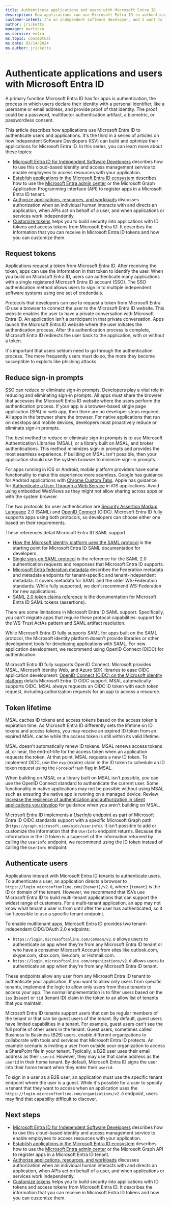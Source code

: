 ```yaml
---
title: Authenticate applications and users with Microsoft Entra ID
description: How applications can use Microsoft Entra ID to authenticate users and applications
customer-intent: I'm an independent software developer, and I want to learn how to use Microsoft Entra ID to authenticate users and applications.
author: jricketts
manager: martinco
ms.service: entra
ms.topic: conceptual
ms.date: 03/14/2024
ms.author: jricketts
---
```

# Authenticate applications and users with Microsoft Entra ID

A primary function Microsoft Entra ID has for apps is authentication, the process in which users declare their identity with a personal identifier, like a username or email address, and provide proof of that identity. The proof could be a password, multifactor authentication artifact, a biometric, or passwordless consent.

This article describes how applications use Microsoft Entra ID to authenticate users and applications. It's the third in a series of articles on how Independent Software Developers (ISV) can build and optimize their applications for Microsoft Entra ID. In this series, you can learn more about these topics:

- [Microsoft Entra ID for Independent Software Developers](guide-for-independent-software-developers.md) describes how to use this cloud-based identity and access management service to enable employees to access resources with your application.
- [Establish applications in the Microsoft Entra ID ecosystem](establish-applications.md) describes how to use the [Microsoft Entra admin center](https://entra.microsoft.com/) or the Microsoft Graph Application Programming Interface (API) to register apps in a Microsoft Entra ID tenant.
- [Authorize applications, resources, and workloads](authorize-applications-resources-workloads.md) discusses authorization when an individual human interacts with and directs an application, when APIs act on behalf of a user, and when applications or services work independently.
- [Customize tokens](customize-tokens.md) helps you to build security into applications with ID tokens and access tokens from Microsoft Entra ID. It describes the information that you can receive in Microsoft Entra ID tokens and how you can customize them.

## Request tokens

Applications request a token from Microsoft Entra ID. After receiving the token, apps can use the information in that token to identify the user. When you build on Microsoft Entra ID, users can authenticate many applications with a single registered Microsoft Entra ID account (SSO). The SSO authentication method allows users to sign in to multiple independent software systems using one set of credentials.

Protocols that developers can use to request a token from Microsoft Entra ID use a browser to connect the user to the Microsoft Entra ID website. This website enables the user to have a private conversation with Microsoft Entra ID. An application isn't a participant in that private conversation. Apps launch the Microsoft Entra ID website where the user initiates the authentication process. After the authentication process is complete, Microsoft Entra ID redirects the user back to the application, with or without a token.

It's important that users seldom need to go through the authentication process. The more frequently users must do so, the more they become susceptible to exploits like phishing attacks.

## Reduce sign-in prompts

SSO can reduce or eliminate sign-in prompts. Developers play a vital role in reducing and eliminating sign-in prompts. All apps must share the browser that accesses the Microsoft Entra ID website where the users perform the authentication process. If your app is a browser-based single page application (SPA) or web app, then there are no developer steps required. All apps in the browser share the browser. For native applications that run on desktops and mobile devices, developers must proactively reduce or eliminate sign-in prompts.

The best method to reduce or eliminate sign-in prompts is to use Microsoft Authentication Libraries (MSAL), or a library built on MSAL, and broker authentications. This method minimizes sign-in prompts and provides the most seamless experience. If building on MSAL isn't possible, then your application should use the system browser to minimize sign-in prompts.

For apps running in iOS or Android, mobile platform providers have some functionality to make this experience more seamless. Google has guidance for Android applications with [Chrome Custom Tabs](https://developer.chrome.com/multidevice/android/customtabs). Apple has guidance for [Authenticate a User Through a Web Service](https://developer.apple.com/documentation/authenticationservices/authenticating_a_user_through_a_web_service) in iOS applications. Avoid using embedded WebViews as they might not allow sharing across apps or with the system browser.

The two protocols for user authentication are [Security Assertion Markup Language](auth-saml.md) 2.0 (SAML) and [OpenID Connect](auth-oidc.md) (OIDC). Microsoft Entra ID fully supports apps using both protocols, so developers can choose either one based on their requirements.

These references detail Microsoft Entra ID SAML support.

- [How the Microsoft identity platform uses the SAML protocol](~/identity-platform/saml-protocol-reference.md) is the starting point for Microsoft Entra ID SAML documentation for developers.
- [Single sign-on SAML protocol](~/identity-platform/single-sign-on-saml-protocol.md) is the reference for the SAML 2.0 authentication requests and responses that Microsoft Entra ID supports.
- [Microsoft Entra federation metadata](~/identity-platform/federation-metadata.md) describes the Federation metadata and metadata endpoints for tenant-specific and tenant-independent metadata. It covers metadata for SAML and the older WS-Federation standards. While fully supported, we don't recommend WS-Federation for new applications.
- [SAML 2.0 token claims reference](~/identity-platform/reference-saml-tokens.md) is the documentation for Microsoft Entra ID SAML tokens (assertions).

There are some limitations in Microsoft Entra ID SAML support. Specifically, you can't migrate apps that require these protocol capabilities: support for the WS-Trust ActAs pattern and SAML artifact resolution.

While Microsoft Entra ID fully supports SAML for apps built on the SAML protocol, the Microsoft identity platform doesn't provide libraries or other development tools for developing applications with SAML. For new application development, we recommend using OpenID Connect (OIDC) for authentication.

Microsoft Entra ID fully supports OpenID Connect. Microsoft provides MSAL, Microsoft Identity Web, and Azure SDK libraries to ease OIDC application development. [OpenID Connect (OIDC) on the Microsoft identity platform](~/identity-platform/v2-protocols-oidc.md) details Microsoft Entra ID OIDC support. MSAL automatically supports OIDC. MSAL always requests an OIDC ID token with each token request, including authorization requests for an app to access a resource.

## Token lifetime

MSAL caches ID tokens and access tokens based on the access token's expiration time. As Microsoft Entra ID differently sets the lifetime on ID tokens and access tokens, you may receive an expired ID token from an expired MSAL cache while the access token is still within its valid lifetime.

MSAL doesn't automatically renew ID tokens. MSAL renews access tokens at, or near, the end-of-life for the access token when an application requests the token. At that point, MSAL requests a new ID token. To implement OIDC, use the `exp` (expire) claim in the ID token to schedule an ID token request using the `ForceRefresh` flag in MSAL.

When building on MSAL or a library built on MSAL isn't possible, you can use the OpenID Connect standard to authenticate the current user. Some functionality in native applications may not be possible without using MSAL such as ensuring the native app is running on a managed device. Review [Increase the resilience of authentication and authorization in client applications you develop](resilience-client-app.md) for guidance when you aren't building on MSAL.

Microsoft Entra ID implements a [*UserInfo*](~/identity-platform/userinfo.md) endpoint as part of Microsoft Entra ID OIDC standards support with a specific Microsoft Graph path (`https://graph.microsoft.com/oidc/userinfo`). It isn't possible to add or customize the information that the `UserInfo` endpoint returns. Because the information in the ID token is a superset of the information returned by calling the `UserInfo` endpoint, we recommend using the ID token instead of calling the `UserInfo` endpoint.

## Authenticate users

Applications interact with Microsoft Entra ID tenants to authenticate users. To authenticate a user, an application directs a browser to `https://login.microsoftonline.com/{tenant}/v2.0`, where `{tenant}` is the ID or domain of the tenant. However, we recommend that ISVs use Microsoft Entra ID to build multi-tenant applications that can support the widest range of customers. For a multi-tenant application, an app may not know what tenant a user is from until after the user has authenticated, so it isn't possible to use a specific tenant endpoint.

To enable multitenant apps, Microsoft Entra ID provides two tenant-independent OIDC/OAuth 2.0 endpoints:

- `https://login.microsoftonline.com/common/v2.0` allows users to authenticate an app when they're from any Microsoft Entra ID tenant or who have a consumer Microsoft Account from sites like outlook.com, skype.com, xbox.com, live.com, or Hotmail.com.
- `https://login.microsoftonline.com/organizations/v2.0` allows users to authenticate an app when they're from any Microsoft Entra ID tenant.

These endpoints allow any user from any Microsoft Entra ID tenant to authenticate your application. If you want to allow only users from specific tenants, implement the logic to allow only users from those tenants to access your app. The normal implementation is to filter users based on the `iss` (issuer) or `tid` (tenant ID) claim in the token to an allow list of tenants that you maintain.

Microsoft Entra ID tenants support users that can be regular members of the tenant or that can be guest users of the tenant. By default, guest users have limited capabilities in a tenant. For example, guest users can't see the full profile of other users in the tenant. Guest users, sometimes called Business to Business (B2B) users, enable different organizations to collaborate with tools and services that Microsoft Entra ID protects. An example scenario is inviting a user from outside your organization to access a SharePoint file in your tenant. Typically, a B2B user uses their email address as their `userid`. However, they may use that same address as the `userid` in their home tenant. By default, Microsoft Entra ID signs the user into their home tenant when they enter their `userid`.

To sign in a user as a B2B user, an application must use the specific tenant endpoint where the user is a guest. While it's possible for a user to specify a tenant that they want to access when an application uses the `https://login.microsoftonline.com/organizations/v2.0` endpoint, users may find that capability difficult to discover.

## Next steps

- [Microsoft Entra ID for Independent Software Developers](guide-for-independent-software-developers.md) describes how to use this cloud-based identity and access management service to enable employees to access resources with your application.
- [Establish applications in the Microsoft Entra ID ecosystem](establish-applications.md) describes how to use the [Microsoft Entra admin center](https://entra.microsoft.com/) or the Microsoft Graph API to register apps in a Microsoft Entra ID tenant.
- [Authorize applications, resources, and workloads](authorize-applications-resources-workloads.md) discusses authorization when an individual human interacts with and directs an application, when APIs act on behalf of a user, and when applications or services work independently.
- [Customize tokens](customize-tokens.md) helps you to build security into applications with ID tokens and access tokens from Microsoft Entra ID. It describes the information that you can receive in Microsoft Entra ID tokens and how you can customize them.
